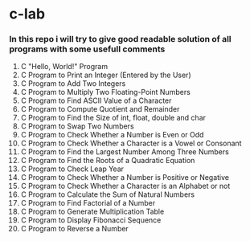 # c-lab
### In this repo i will try to give good readable solution of all programs with some usefull comments
1.	C "Hello, World!" Program
2.	C Program to Print an Integer (Entered by the User)
3.	C Program to Add Two Integers
4.	C Program to Multiply Two Floating-Point Numbers
5.	C Program to Find ASCII Value of a Character
6.	C Program to Compute Quotient and Remainder
7.	C Program to Find the Size of int, float, double and char
8.	C Program to Swap Two Numbers
9.	C Program to Check Whether a Number is Even or Odd
10.	C Program to Check Whether a Character is a Vowel or Consonant
11.	C Program to Find the Largest Number Among Three Numbers
12.	C Program to Find the Roots of a Quadratic Equation
13.	C Program to Check Leap Year
14.	C Program to Check Whether a Number is Positive or Negative
15.	C Program to Check Whether a Character is an Alphabet or not
16.	C Program to Calculate the Sum of Natural Numbers
17.	C Program to Find Factorial of a Number
18.	C Program to Generate Multiplication Table
19.	C Program to Display Fibonacci Sequence
20.	C Program to Reverse a Number
